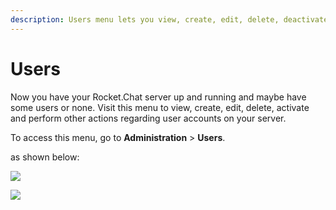 ```yaml
---
description: Users menu lets you view, create, edit, delete, deactivate, and, invite users.
---
```


# Users

Now you have your Rocket.Chat server up and running and maybe have some users or none. Visit this menu to view, create, edit, delete, activate and perform other actions regarding user accounts on your server.

To access this menu, go to **Administration** > **Users**.

as shown below:

![](<../../../.gitbook/assets/2021-11-20\_23-29-48 (1) (1) (1) (1) (12) (10) (10) (32).png>)

![](<../../../.gitbook/assets/2021-11-21\_00-28-10 (1).png>)
